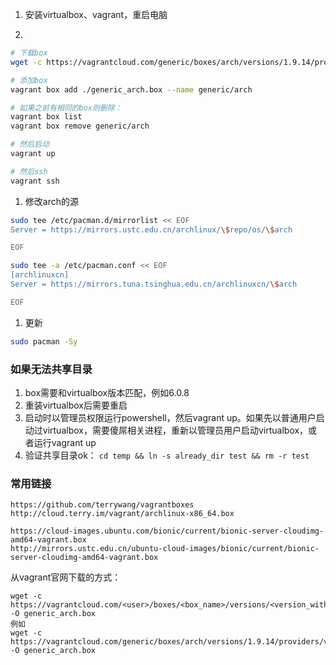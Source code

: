 1. 安装virtualbox、vagrant，重启电脑

1. 
```sh
# 下载box
wget -c https://vagrantcloud.com/generic/boxes/arch/versions/1.9.14/providers/virtualbox.box -O generic_arch.box

# 添加box
vagrant box add ./generic_arch.box --name generic/arch

# 如果之前有相同的box则删除：
vagrant box list
vagrant box remove generic/arch

# 然后启动
vagrant up

# 然后ssh
vagrant ssh
```

1. 修改arch的源

```sh
sudo tee /etc/pacman.d/mirrorlist << EOF
Server = https://mirrors.ustc.edu.cn/archlinux/\$repo/os/\$arch

EOF

sudo tee -a /etc/pacman.conf << EOF
[archlinuxcn]
Server = https://mirrors.tuna.tsinghua.edu.cn/archlinuxcn/\$arch

EOF
```

1. 更新
```sh
sudo pacman -Sy
```

### 如果无法共享目录

1. box需要和virtualbox版本匹配，例如6.0.8
1. 重装virtualbox后需要重启
1. 启动时以管理员权限运行powershell，然后vagrant up。如果先以普通用户启动过virtualbox，需要傻屌相关进程，重新以管理员用户启动virtualbox，或者运行vagrant up
1. 验证共享目录ok： `cd temp && ln -s already_dir test && rm -r test`

### 常用链接

```
https://github.com/terrywang/vagrantboxes
http://cloud.terry.im/vagrant/archlinux-x86_64.box

https://cloud-images.ubuntu.com/bionic/current/bionic-server-cloudimg-amd64-vagrant.box
http://mirrors.ustc.edu.cn/ubuntu-cloud-images/bionic/current/bionic-server-cloudimg-amd64-vagrant.box
```

从vagrant官网下载的方式：
```
wget -c https://vagrantcloud.com/<user>/boxes/<box_name>/versions/<version_without_v>/providers/<provider>.box -O generic_arch.box
例如
wget -c https://vagrantcloud.com/generic/boxes/arch/versions/1.9.14/providers/virtualbox.box -O generic_arch.box
```
